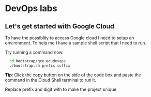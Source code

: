 # DevOps labs

## Let's get started with Google Cloud

To have the possiblity to access Google cloud I need to setup an environment. To help me I have a sample shell script that I need to run. 

Try running a command now:
```bash
  cd bootstrap/gce_edudevops
  ./bootstrap.sh prefix suffix
```

**Tip**: Click the copy button on the side of the code box and paste the command in the Cloud Shell terminal to run it.

Replace prefix and digit with to make the project unique, 
